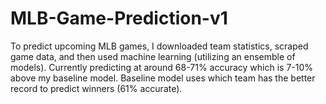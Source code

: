 # MLB-Game-Prediction-v1
To predict upcoming MLB games, I downloaded team statistics, scraped game data, and then used machine learning (utilizing an ensemble of models). Currently predicting at around 68-71% accuracy which is 7-10% above my baseline model. Baseline model uses which team has the better record to predict winners (61% accurate).
